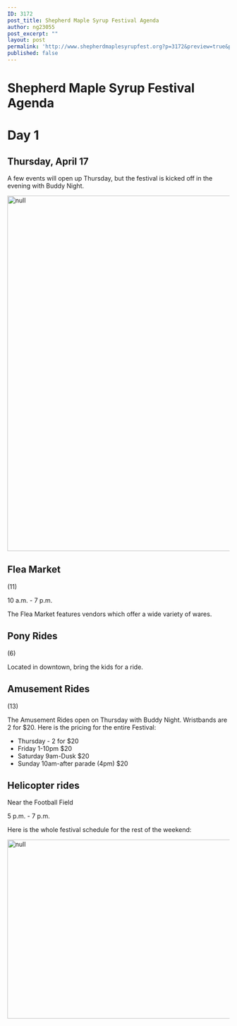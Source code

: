 ```yaml
---
ID: 3172
post_title: Shepherd Maple Syrup Festival Agenda
author: ng23055
post_excerpt: ""
layout: post
permalink: 'http://www.shepherdmaplesyrupfest.org?p=3172&preview=true&preview_id=3172'
published: false
---
```

<h1>Shepherd Maple Syrup Festival Agenda</h1>
<p></p>
<h1>Day 1</h1>
<p></p>
<h2>Thursday, April 17</h2>
<p></p>
<p>A few events will open up Thursday, but the festival is kicked off in the evening with Buddy Night.</p>
<p></p>
<p><img src="http://www.shepherdmaplesyrupfest.org/wp-content/uploads/2017/04/image-11.jpeg" width="624" height="806" alt="null" title="null"></p>
<p></p>
<h2>Flea Market</h2>
<p>(11)</p>
<p>10 a.m. - 7 p.m.</p>
<p>The Flea Market features vendors which offer a wide variety of wares.</p>
<p></p>
<h2>Pony Rides</h2>
<p>(6)</p>
<p>Located in downtown, bring the kids for a ride.</p>
<p></p>
<h2>Amusement Rides</h2>
<p>(13)</p>
<p>The Amusement Rides open on Thursday with Buddy Night. Wristbands are 2 for $20. Here is the pricing for the entire Festival:</p>
<p></p>
<ul>
<li>Thursday - 2 for $20</li>
<li>Friday 1-10pm $20</li>
<li>Saturday 9am-Dusk $20</li>
<li>Sunday 10am-after parade (4pm) $20</li>
</ul>
<p></p>
<h2>Helicopter rides</h2>
<p>Near the Football Field</p>
<p>5 p.m. - 7 p.m.</p>
<p></p>
<p>Here is the whole festival schedule for the rest of the weekend:</p>
<p></p>
<p><img src="http://www.shepherdmaplesyrupfest.org/wp-content/uploads/2017/04/image-12.jpeg" width="624" height="406" alt="null" title="null"></p>